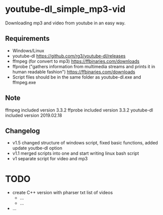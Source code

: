 # youtube-dl_simple_mp3-vid
Downloading mp3 and video from youtube in an easy way. 
## Requirements
- Windows/Linux
- youtube-dl https://github.com/rg3/youtube-dl/releases
- ffmpeg (for convert to mp3) https://ffbinaries.com/downloads
- ffprobe ("gathers information from multimedia streams and prints it in human readable fashion") https://ffbinaries.com/downloads
- Script files should be in the same folder as youtube-dl.exe and ffmpeg.exe
## Note
ffmpeg included version 3.3.2
ffprobe included version 3.3.2
youtube-dl included version 2019.02.18
## Changelog
- v1.5 changed structure of windows script, fixed basic functions, added update youtbe-dl option
- v1.1 merged scripts into one and start writing linux bash script
- v1 separate script for video and mp3
# TODO
- create C++ version with pharser txt list of videos
    * ...
    * ...
- ...
